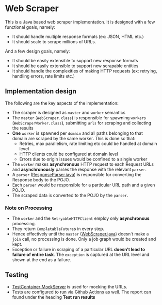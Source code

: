 # Web Scraper

[//]: # ([![Coverage Status]&#40;https://coveralls.io/repos/github/hlpr98/web-scraper/badge.svg&#41;]&#40;https://coveralls.io/github/hlpr98/web-scraper&#41;)

This is a Java based web scraper implementation. It is designed with a few functional goals, namely:

* It should handle multiple response formats (ex: JSON, HTML etc.)
* It should scale to scrape millions of URLs.

And a few design goals, namely:

* It should be easily extensible to support new response formats
* It should be easily extensible to support new scrapable entities
* It should handle the complexities of making HTTP requests (ex: retrying, handling errors, rate limits etc.)

## Implementation design

The following are the key aspects of the implementation:

* The scraper is designed as `master` and `worker` semantics.
* The `master` (`WebScraper.class`) is responsible for spawning `workers` (`WebScraperWorker.class`), submitting `urls` for scraping and collecting the results
* **One** `worker` is spawned per `domain` and all paths belonging to that domain are scraped by the same worker. This is done so that:
  * Retries, max parallelism, rate limiting etc could be handled at domain level
  * HTTP clients could be configured at domain level
  * Errors due to origin issues would be confined to a single worker
* The `worker` makes **asynchronous** HTTP request to each Request URLs and **asynchronously** parses the response with the relevant `parser`.
* A `parser` ([ResponseParser.java](src/main/java/com/hlpr98/webscraper/parser/ResponseParser.java)) is responsible for converting the Response body to the POJO.
* Each `parser` would be responsible for a particular URL path and a given POJO.
* The scraped data is converted to the POJO by the `parser`.

### Note on Processing
* The `worker` and the `RetryableHTTPClient` employ only **asynchronous** processing.
* They return `CompletableFuture`s in every step.
* Hence effectively until the `master` ([WebScraper.java](src/main/java/com/hlpr98/webscraper/WebScraper.java)) doesn't make a `join` call, no processing is done. Only a job graph would be created and kept.
* Exception or failure in scraping of a particular URL **doesn't lead to failure of entire task**. The `exception` is captured at the URL level and shown at the end as a failure.

## Testing
* [TestContainer MockServer](https://java.testcontainers.org/modules/mockserver/) is used for mocking the URLs.
* Tests are configured to run via [Github Actions](https://github.com/hlpr98/web-scraper/actions/workflows/build-and-test.yaml) as well. The report can found under the heading **Test run results**


